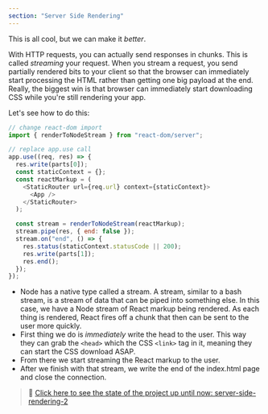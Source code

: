 ```yaml
---
section: "Server Side Rendering"
---
```


This is all cool, but we can make it _better_.

With HTTP requests, you can actually send responses in chunks. This is called _streaming_ your request. When you stream a request, you send partially rendered bits to your client so that the browser can immediately start processing the HTML rather than getting one big payload at the end. Really, the biggest win is that browser can immediately start downloading CSS while you're still rendering your app.

Let's see how to do this:

```javascript
// change react-dom import
import { renderToNodeStream } from "react-dom/server";

// replace app.use call
app.use((req, res) => {
  res.write(parts[0]);
  const staticContext = {};
  const reactMarkup = (
    <StaticRouter url={req.url} context={staticContext}>
      <App />
    </StaticRouter>
  );

  const stream = renderToNodeStream(reactMarkup);
  stream.pipe(res, { end: false });
  stream.on("end", () => {
    res.status(staticContext.statusCode || 200);
    res.write(parts[1]);
    res.end();
  });
});
```

- Node has a native type called a stream. A stream, similar to a bash stream, is a stream of data that can be piped into something else. In this case, we have a Node stream of React markup being rendered. As each thing is rendered, React fires off a chunk that then can be sent to the user more quickly.
- First thing we do is _immediately_ write the head to the user. This way they can grab the `<head>` which the CSS `<link>` tag in it, meaning they can start the CSS download ASAP.
- From there we start streaming the React markup to the user.
- After we finish with that stream, we write the end of the index.html page and close the connection.

> 🏁 [Click here to see the state of the project up until now: server-side-rendering-2][step]

[step]: https://github.com/btholt/citr-v8-project/tree/master/server-side-rendering-2
